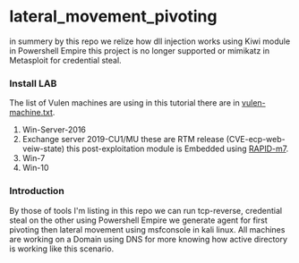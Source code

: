# lateral_movement_pivoting
in summery by this repo we relize how dll injection works using Kiwi module in Powershell Empire this project is no longer supported or mimikatz in Metasploit for credential steal.
### Install LAB 
The list of Vulen machines are using in this tutorial there are in [vulen-machine.txt](https://github.com/Sohrabian/letralmovment_poviting/blob/main/vulen-machines.txt).
1. Win-Server-2016
1. Exchange server 2019-CU1/MU these are RTM release (CVE-ecp-web-veiw-state) this post-exploitation module is Embedded using [RAPID-m7](https://www.rapid7.com/db/modules/exploit/windows/http/exchange_ecp_viewstate/).
2. Win-7
3. Win-10 
### Introduction
By those of tools I'm listing in this repo we can run tcp-reverse, credential steal on the other using Powershell Empire we generate agent for first pivoting then lateral movement using msfconsole in kali linux. All machines are working on a Domain using DNS for more knowing how active directory is working like this scenario. 
